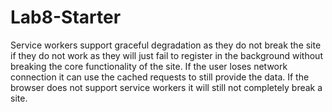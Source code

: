 # Lab8-Starter
Service workers support graceful degradation as they do not break the site if they do not work as they
will just fail to register in the background without breaking the core functionality of the site. If
the user loses network connection it can use the cached requests to still provide the data. If the browser 
does not support service workers it will still not completely break a site. 
